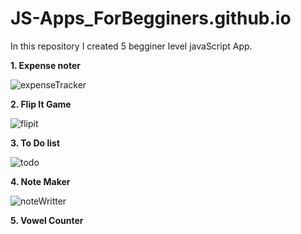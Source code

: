 # JS-Apps_ForBegginers.github.io
In this repository I created 5 begginer level javaScript App.

**1. Expense noter**

![expenseTracker](https://user-images.githubusercontent.com/72307107/122110037-b3363a80-ce3b-11eb-9802-b3a6b14864f5.png)

**2. Flip It Game**

![flipit](https://user-images.githubusercontent.com/72307107/122110257-f42e4f00-ce3b-11eb-8194-cf4b1e38aa63.png)

**3. To Do list**

![todo](https://user-images.githubusercontent.com/72307107/122110307-027c6b00-ce3c-11eb-802e-5f182b891237.png)

**4. Note Maker**

![noteWritter](https://user-images.githubusercontent.com/72307107/122110352-1031f080-ce3c-11eb-88a5-4db1ec1fd096.png)

**5. Vowel Counter**
